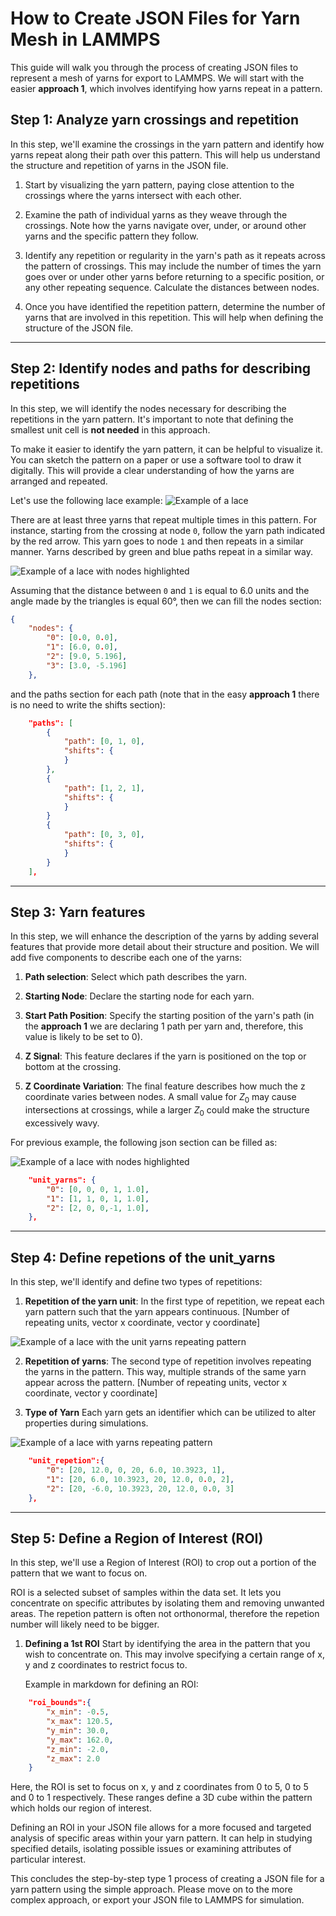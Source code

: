 # How to Create JSON Files for Yarn Mesh in LAMMPS

This guide will walk you through the process of creating JSON files to represent a mesh of yarns for export to LAMMPS. We will start with the easier **approach 1**, which involves identifying how yarns repeat in a pattern.

## Step 1: Analyze yarn crossings and repetition

In this step, we'll examine the crossings in the yarn pattern and identify how yarns repeat along their path over this pattern. This will help us understand the structure and repetition of yarns in the JSON file.

1. Start by visualizing the yarn pattern, paying close attention to the crossings where the yarns intersect with each other.

2. Examine the path of individual yarns as they weave through the crossings. Note how the yarns navigate over, under, or around other yarns and the specific pattern they follow.

3. Identify any repetition or regularity in the yarn's path as it repeats across the pattern of crossings. This may include the number of times the yarn goes over or under other yarns before returning to a specific position, or any other repeating sequence. Calculate the distances between nodes.

4. Once you have identified the repetition pattern, determine the number of yarns that are involved in this repetition. This will help when defining the structure of the JSON file.

---

## Step 2: Identify nodes and paths for describing repetitions

In this step, we will identify the nodes necessary for describing the repetitions in the yarn pattern. It's important to note that defining the smallest unit cell is **not needed** in this approach.

To make it easier to identify the yarn pattern, it can be helpful to visualize it. You can sketch the pattern on a paper or use a software tool to draw it digitally. This will provide a clear understanding of how the yarns are arranged and repeated.

Let's use the following lace example:
![Example of a lace](img/example.jpg)

There are at least three yarns that repeat multiple times in this pattern. For instance, starting from the crossing at node `0`, follow the yarn path indicated by the red arrow. This yarn goes to node `1` and then repeats in a similar manner. Yarns described by green and blue paths repeat in a similar way.

![Example of a lace with nodes highlighted](img/example_nodes.jpg)

Assuming that the distance between `0` and `1` is equal to 6.0 units and the angle made by the triangles is equal 60°, then we can fill the nodes section:

```json
{
    "nodes": {
        "0": [0.0, 0.0],
        "1": [6.0, 0.0],
        "2": [9.0, 5.196],
        "3": [3.0, -5.196]
    },
```
and the paths section for each path (note that in the easy **approach 1** there is no need to write the shifts section):

```json
    "paths": [
        {
            "path": [0, 1, 0],
            "shifts": {
            }
        },
        {
            "path": [1, 2, 1],
            "shifts": {
            }
        }
        {
            "path": [0, 3, 0],
            "shifts": {
            }
        }
    ],
```

---

## Step 3: Yarn features

In this step, we will enhance the description of the yarns by adding several features that provide more detail about their structure and position. We will add five components to describe each one of the yarns:

1. **Path selection**: Select which path describes the yarn. 
   
2. **Starting Node**: Declare the starting node for each yarn. 

3. **Start Path Position**: Specify the starting position of the yarn's path (in the **approach 1** we are declaring 1 path per yarn and, therefore, this value is likely to be set to 0).
   
4. **Z Signal**: This feature declares if the yarn is positioned on the top or bottom at the crossing.
   
5. **Z Coordinate Variation**: The final feature describes how much the z coordinate varies between nodes. A small value for $Z_0$ may cause intersections at crossings, while a larger $Z_0$ could make the structure excessively wavy.

For previous example, the following json section can be filled as:

![Example of a lace with nodes highlighted](img/example_nodes.jpg)

```json
	"unit_yarns": {
		"0": [0, 0, 0, 1, 1.0],
		"1": [1, 1, 0, 1, 1.0],
		"2": [2, 0, 0,-1, 1.0],
	},
```

---

## Step 4: Define repetions of the unit_yarns

In this step, we'll identify and define two types of repetitions:

1. **Repetition of the yarn unit**: In the first type of repetition, we repeat each yarn pattern such that the yarn appears continuous. [Number of repeating units, vector x coordinate, vector y coordinate]

![Example of a lace with the unit yarns repeating pattern](img/example_repeat_1.jpg)

2. **Repetition of yarns**: The second type of repetition involves repeating the yarns in the pattern. This way, multiple strands of the same yarn appear across the pattern. [Number of repeating units, vector x coordinate, vector y coordinate]

3. **Type of Yarn** Each yarn gets an identifier which can be utilized to alter properties during simulations.

![Example of a lace with yarns repeating pattern](img/example_repeat_2.jpg)

```json
	"unit_repetion":{
		"0": [20, 12.0, 0, 20, 6.0, 10.3923, 1],
		"1": [20, 6.0, 10.3923, 20, 12.0, 0.0, 2],
		"2": [20, -6.0, 10.3923, 20, 12.0, 0.0, 3]
	},
```

---

## Step 5: Define a Region of Interest (ROI)

In this step, we'll use a Region of Interest (ROI) to crop out a portion of the pattern that we want to focus on.

ROI is a selected subset of samples within the data set. It lets you concentrate on specific attributes by isolating them and removing unwanted areas. The repetion pattern is often not orthonormal, therefore the repetion number will likely need to be bigger. 

1. **Defining a 1st ROI** 
   Start by identifying the area in the pattern that you wish to concentrate on. This may involve specifying a certain range of x, y and z coordinates to restrict focus to. 

   Example in markdown for defining an ROI:

```json
	"roi_bounds":{
		"x_min": -0.5,
		"x_max": 120.5,
		"y_min": 30.0,
		"y_max": 162.0,
		"z_min": -2.0,
		"z_max": 2.0
	}
```
Here, the ROI is set to focus on x, y and z coordinates from 0 to 5, 0 to 5 and 0 to 1 respectively. These ranges define a 3D cube within the pattern which holds our region of interest.

Defining an ROI in your JSON file allows for a more focused and targeted analysis of specific areas within your yarn pattern. It can help in studying specified details, isolating possible issues or examining attributes of particular interest. 

This concludes the step-by-step type 1 process of creating a JSON file for a yarn pattern using the simple approach. Please move on to the more complex approach, or export your JSON file to LAMMPS for simulation.